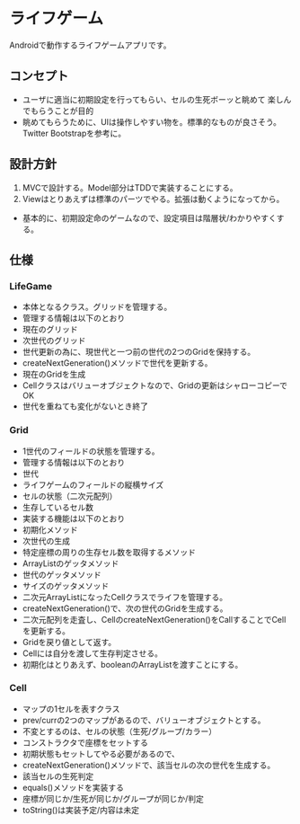 
# ライフゲーム

Androidで動作するライフゲームアプリです。

## コンセプト

* ユーザに適当に初期設定を行ってもらい、セルの生死ボーッと眺めて
  楽しんでもらうことが目的
* 眺めてもらうために、UIは操作しやすい物を。標準的なものが良さそう。
  Twitter Bootstrapを参考に。

## 設計方針

1. MVCで設計する。Model部分はTDDで実装することにする。
2. Viewはとりあえずは標準のパーツでやる。拡張は動くようになってから。
 * 基本的に、初期設定命のゲームなので、設定項目は階層状/わかりやすくする。

## 仕様

### LifeGame
* 本体となるクラス。グリッドを管理する。
* 管理する情報は以下のとおり
 * 現在のグリッド
 * 次世代のグリッド
* 世代更新の為に、現世代と一つ前の世代の2つのGridを保持する。
* createNextGeneration()メソッドで世代を更新する。
 * 現在のGridを生成
 * Cellクラスはバリューオブジェクトなので、Gridの更新はシャローコピーでOK
 * 世代を重ねても変化がないとき終了

### Grid
* 1世代のフィールドの状態を管理する。
* 管理する情報は以下のとおり
 * 世代
 * ライフゲームのフィールドの縦横サイズ
 * セルの状態（二次元配列）
 * 生存しているセル数
* 実装する機能は以下のとおり
 * 初期化メソッド
 * 次世代の生成
 * 特定座標の周りの生存セル数を取得するメソッド
 * ArrayListのゲッタメソッド
 * 世代のゲッタメソッド
 * サイズのゲッタメソッド
* 二次元ArrayListになったCellクラスでライフを管理する。
* createNextGeneration()で、次の世代のGridを生成する。
 * 二次元配列を走査し、CellのcreateNextGeneration()をCallすることでCellを更新する。
 * Gridを戻り値として返す。
 * Cellには自分を渡して生存判定させる。
* 初期化はとりあえず、booleanのArrayListを渡すことにする。

### Cell
* マップの1セルを表すクラス
* prev/currの2つのマップがあるので、バリューオブジェクトとする。
 * 不変とするのは、セルの状態（生死/グループ/カラー）
* コンストラクタで座標をセットする
 * 初期状態もセットしてやる必要があるので、
* createNextGeneration()メソッドで、該当セルの次の世代を生成する。
 * 該当セルの生死判定
* equals()メソッドを実装する
 * 座標が同じか/生死が同じか/グループが同じか/判定
* toString()は実装予定/内容は未定
